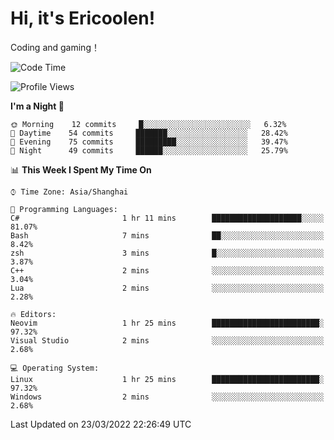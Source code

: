 # Hi, it's Ericoolen!
Coding and gaming！

<!--START_SECTION:waka-->
![Code Time](http://img.shields.io/badge/Code%20Time-190%20hrs%2010%20mins-blue)

![Profile Views](http://img.shields.io/badge/Profile%20Views-2-blue)

**I'm a Night 🦉** 

```text
🌞 Morning    12 commits     █░░░░░░░░░░░░░░░░░░░░░░░░   6.32% 
🌆 Daytime    54 commits     ███████░░░░░░░░░░░░░░░░░░   28.42% 
🌃 Evening    75 commits     █████████░░░░░░░░░░░░░░░░   39.47% 
🌙 Night      49 commits     ██████░░░░░░░░░░░░░░░░░░░   25.79%

```


📊 **This Week I Spent My Time On** 

```text
⌚︎ Time Zone: Asia/Shanghai

💬 Programming Languages: 
C#                       1 hr 11 mins        ████████████████████░░░░░   81.07% 
Bash                     7 mins              ██░░░░░░░░░░░░░░░░░░░░░░░   8.42% 
zsh                      3 mins              █░░░░░░░░░░░░░░░░░░░░░░░░   3.87% 
C++                      2 mins              ░░░░░░░░░░░░░░░░░░░░░░░░░   3.04% 
Lua                      2 mins              ░░░░░░░░░░░░░░░░░░░░░░░░░   2.28%

🔥 Editors: 
Neovim                   1 hr 25 mins        ████████████████████████░   97.32% 
Visual Studio            2 mins              ░░░░░░░░░░░░░░░░░░░░░░░░░   2.68%

💻 Operating System: 
Linux                    1 hr 25 mins        ████████████████████████░   97.32% 
Windows                  2 mins              ░░░░░░░░░░░░░░░░░░░░░░░░░   2.68%

```


 Last Updated on 23/03/2022 22:26:49 UTC
<!--END_SECTION:waka-->

